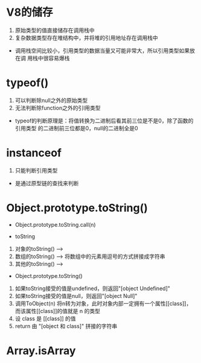 # V8的储存
1. 原始类型的值直接储存在调用栈中
2. 复杂数据类型存在堆结构中，并将堆的引用地址存在调用栈中

- 调用栈空间比较小，引用类型的数据当量又可能非常大，所以引用类型如果放在调
用栈中很容易爆栈

# typeof()
1. 可以判断除null之外的原始类型
2. 无法判断除function之外的引l用类型

- typeof的判断原理是：将值转换为二进制后看其前三位是不是0，除了函数的引用类型
的二进制前三位都是0，null的二进制全是0

# instanceof
1. 只能判断引用类型
- 是通过原型链的查找来判断

# Object.prototype.toString()
- Object.prototype.toString.call(n)

- toString
1. 对象的toString()   -->   
2. 数组的toString()   -->   将数组中的元素用逗号的方式拼接成字符串
2. 其他的toString()   -->   

- Object.prototype.toString()
1. 如果toString接受的值是undefined，则返回"[object Undefined]"
2. 如果toString接受的值是null，则返回"[object Null]"
3. 调用ToObject(n) 将n转为对象，此时对象内部一定拥有一个属性[[class]]，而该属性[[class]]的值就是 n 的类型
4. 设 class 是 [[class]] 的值
5. return 由 "[object 和 class]" 拼接的字符串

# Array.isArray
